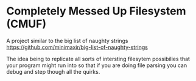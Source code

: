# Completely Messed Up Filesystem (CMUF)

A project similar to the big list of naughty strings https://github.com/minimaxir/big-list-of-naughty-strings

The idea being to replicate all sorts of intersting filesytem possibilies that your program might run into so that if you are doing file parsing you can debug and step though all the quirks.
